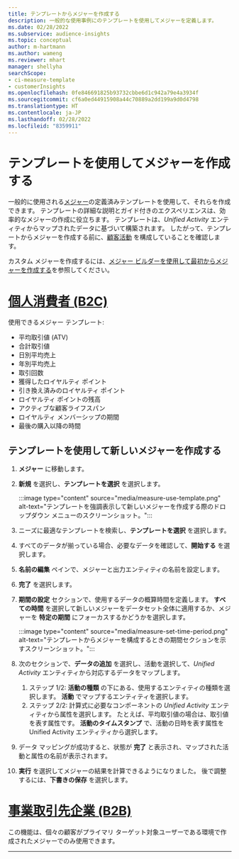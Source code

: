 ```yaml
---
title: テンプレートからメジャーを作成する
description: 一般的な使用事例にのテンプレートを使用してメジャーを定義します。
ms.date: 02/28/2022
ms.subservice: audience-insights
ms.topic: conceptual
author: m-hartmann
ms.author: wameng
ms.reviewer: mhart
manager: shellyha
searchScope:
- ci-measure-template
- customerInsights
ms.openlocfilehash: 0fe846691825b93732cbbe6d1c942a79e4a3934f
ms.sourcegitcommit: cf6a0ed44915908a44c70889a2dd199a9d0d4798
ms.translationtype: HT
ms.contentlocale: ja-JP
ms.lasthandoff: 02/28/2022
ms.locfileid: "8359911"
---
```

# <a name="use-a-template-to-build-a-measure"></a>テンプレートを使用してメジャーを作成する

一般的に使用される[メジャー](measures.md)の定義済みテンプレートを使用して、それらを作成できます。 テンプレートの詳細な説明とガイド付きのエクスペリエンスは、効率的なメジャーの作成に役立ちます。 テンプレートは、*Unified Activity* エンティティからマップされたデータに基づいて構築されます。 したがって、テンプレートからメジャーを作成する前に、[顧客活動](activities.md) を構成していることを確認します。

カスタム メジャーを作成するには、[メジャー ビルダーを使用して最初からメジャーを作成する](measure-builder.md)を参照してください。

# <a name="individual-consumers-b-to-c"></a>[個人消費者 (B2C)](#tab/b2c)

使用できるメジャー テンプレート: 
- 平均取引値 (ATV)
- 合計取引値
- 日別平均売上
- 年別平均売上
- 取引回数
- 獲得したロイヤルティ ポイント
- 引き換え済みのロイヤルティ ポイント
- ロイヤルティ ポイントの残高
- アクティブな顧客ライフスパン
- ロイヤルティ メンバーシップの期間
- 最後の購入以降の時間

## <a name="build-a-new-measure-using-a-template"></a>テンプレートを使用して新しいメジャーを作成する

1. **メジャー** に移動します。

1. **新規** を選択し、**テンプレートを選択** を選択します。

   :::image type="content" source="media/measure-use-template.png" alt-text="テンプレートを強調表示して新しいメジャーを作成する際のドロップダウン メニューのスクリーンショット。":::

1. ニーズに最適なテンプレートを検索し、**テンプレートを選択** を選択します。

1. すべてのデータが揃っている場合、必要なデータを確認して、**開始する** を選択します。

1. **名前の編集** ペインで、メジャーと出力エンティティの名前を設定します。 

1. **完了** を選択します。

1. **期間の設定** セクションで、使用するデータの概算時間を定義します。 **すべての時間** を選択して新しいメジャーをデータセット全体に適用するか、メジャーを **特定の期間** にフォーカスするかどうかを選択します。

   :::image type="content" source="media/measure-set-time-period.png" alt-text="テンプレートからメジャーを構成するときの期間セクションを示すスクリーンショット。":::

1. 次のセクションで、**データの追加** を選択し、活動を選択して、*Unified Activity* エンティティから対応するデータをマップします。

    1. ステップ 1/2: **活動の種類** の下にある、使用するエンティティの種類を選択します。 **活動** でマップするエンティティを選択します。
    1. ステップ 2/2: 計算式に必要なコンポーネントの *Unified Activity* エンティティから属性を選択します。 たとえば、平均取引値の場合は、取引値を表す属性です。 **活動のタイムスタンプ** で、活動の日時を表す属性を Unified Activity エンティティから選択します。
   
1. データ マッピングが成功すると、状態が **完了** と表示され、マップされた活動と属性の名前が表示されます。

1. **実行** を選択してメジャーの結果を計算できるようになりました。 後で調整するには、**下書きの保存** を選択します。

# <a name="business-accounts-b-to-b"></a>[事業取引先企業 (B2B)](#tab/b2b)

この機能は、個々の顧客がプライマリ ターゲット対象ユーザーである環境で作成されたメジャーでのみ使用できます。

---
